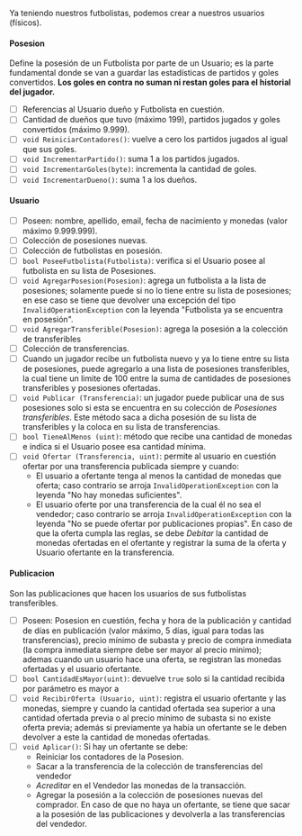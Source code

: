 Ya teniendo nuestros futbolistas, podemos crear a nuestros usuarios (físicos).

#### Posesion

Define la posesión de un Futbolista por parte de un Usuario; es la parte fundamental donde se van a guardar las estadísticas de partidos y goles convertidos. **Los goles en contra no suman ni restan goles para el historial del jugador.**

- [ ] Referencias al Usuario dueño y Futbolista en cuestión.
- [ ] Cantidad de dueños que tuvo (máximo 199), partidos jugados y goles convertidos (máximo 9.999).
- [ ] `void ReiniciarContadores()`: vuelve a cero los partidos jugados al igual que sus goles.
- [ ] `void IncrementarPartido()`: suma 1 a los partidos jugados.
- [ ] `void IncrementarGoles(byte)`: incrementa la cantidad de goles.
- [ ] `void IncrementarDueno()`: suma 1 a los dueños.

#### Usuario

- [ ] Poseen: nombre, apellido, email, fecha de nacimiento y monedas (valor máximo 9.999.999).
- [ ] Colección de posesiones nuevas.
- [ ] Colección de futbolistas en posesión.
- [ ] `bool PoseeFutbolista(Futbolista)`: verifica si el Usuario posee al futbolista en su lista de Posesiones.
- [ ] `void AgregarPosesion(Posesion)`: agrega un futbolista a la lista de posesiones; solamente puede si no lo tiene entre su lista de posesiones; en ese caso se tiene que devolver una excepción del tipo `InvalidOperationException` con la leyenda "Futbolista ya se encuentra en posesión".
- [ ] `void AgregarTransferible(Posesion)`: agrega la posesión a la colección de transferibles
- [ ] Colección de transferencias.
- [ ] Cuando un jugador recibe un futbolista nuevo y ya lo tiene entre su lista de posesiones, puede agregarlo a una lista de posesiones transferibles, la cual tiene un limite de 100 entre la suma de cantidades de posesiones transferibles y posesiones ofertadas.
- [ ] `void Publicar (Transferencia)`: un jugador puede publicar una de sus posesiones solo si esta se encuentra en su colección de _Posesiones transferibles_. Este método saca a dicha posesión de su lista de transferibles y la coloca en su lista de transferencias.
- [ ] `bool TieneAlMenos (uint)`: método que recibe una cantidad de monedas e indica si el Usuario posee esa cantidad mínima.
- [ ] `void Ofertar (Transferencia, uint)`: permite al usuario en cuestión ofertar por una transferencia publicada siempre y cuando:
  - El usuario a ofertante tenga al menos la cantidad de monedas que oferta; caso contrario se arroja `InvalidOperationException` con la leyenda "No hay monedas suficientes".
  - El usuario oferte por una transferencia de la cual él no sea el vendedor;  caso contrario se arroja `InvalidOperationException` con la leyenda "No se puede ofertar por publicaciones propias".
  En caso de que la oferta cumpla las reglas, se debe _Debitar_ la cantidad de monedas ofertadas en el ofertante y registrar la suma de la oferta y Usuario ofertante en la transferencia.

#### Publicacion

Son las publicaciones que hacen los usuarios de sus futbolistas transferibles.

- [ ] Poseen: Posesion en cuestión, fecha y hora de la publicación y cantidad de días en publicación (valor máximo, 5 días, igual para todas las transferencias), precio mínimo de subasta y precio de compra inmediata (la compra inmediata siempre debe ser mayor al precio minimo); ademas cuando un usuario hace una oferta, se registran las monedas ofertadas y el usuario ofertante.
- [ ] `bool CantidadEsMayor(uint)`: devuelve `true` solo si la cantidad recibida por parámetro es mayor a 
- [ ] `void RecibirOferta (Usuario, uint)`: registra el usuario ofertante y las monedas, siempre y cuando la cantidad ofertada sea superior a una cantidad ofertada previa o al precio mínimo de subasta si no existe oferta previa; además si previamente ya había un ofertante
se le deben devolver a este la cantidad de monedas ofertadas.
- [ ] `void Aplicar()`: Si hay un ofertante se debe:
  - Reiniciar los contadores de la Posesion.
  - Sacar a la transferencia de la colección de transferencias del vendedor
  - _Acreditar_ en el Vendedor las monedas de la transacción.
  - Agregar la posesión a la colección de posesiones nuevas del comprador.
  En caso de que no haya un ofertante, se tiene que sacar a la posesión de las publicaciones y devolverla a las transferencias del vendedor.
